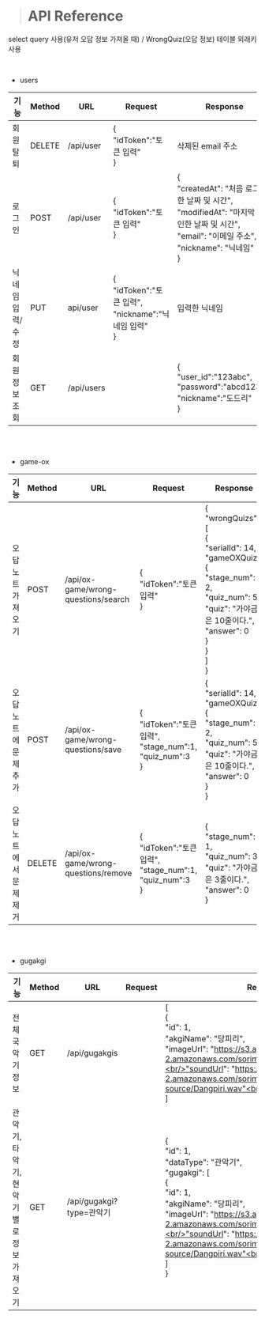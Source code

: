 > # API Reference

select query 사용(유저 오답 정보 가져올 때) / WrongQuiz(오답 정보) 테이블 외래키 사용

<br/>

* users

|기능|Method|URL|Request|Response|
|----------|-----|---------|-----------|-------------|
|회원탈퇴  |DELETE|/api/user|{<br/>"idToken":"토큰 입력"<br/>}|삭제된 email 주소<br/>|
|로그인|POST|/api/user|{<br/>"idToken":"토큰 입력"<br/>}|{<br/>"createdAt": "처음 로그인한 날짜 및 시간",<br/>"modifiedAt": "마지막 로그인한 날짜 및 시간",<br/>"email": "이메일 주소",<br/>"nickname": "닉네임"<br/>}|
|닉네임 입력/수정|PUT|api/user|{<br/>"idToken":"토큰 입력",<br/> "nickname":"닉네임 입력"<br/>}|입력한 닉네임|
|회원 정보 조회|GET|/api/users| |{<br/>"user_id":"123abc",<br/> "password":"abcd1234",<br/> "nickname":"도드리"<br/>}|


<br/><br/>

* game-ox

|기능|Method|URL|Request|Response|
|----------|-----|---------|-----------|-------------|
|오답노트 가져오기|POST|/api/ox-game/wrong-questions/search|{<br/>"idToken":"토큰 입력"<br/>}|{<br/>"wrongQuizs": [<br/>{<br/>"serialId": 14,<br/>"gameOXQuiz": {<br/>"stage_num": 2,<br/>"quiz_num": 5,<br/>"quiz": "가야금은 10줄이다.",<br/>"answer": 0<br/>}<br/>}<br/>]<br/>}|
|오답노트에 문제 추가|POST|/api/ox-game/wrong-questions/save|{<br/>"idToken":"토큰 입력",<br/>"stage_num":1,<br/>"quiz_num":3 <br/>}|{<br/>"serialId": 14,<br/>"gameOXQuiz": {<br/>"stage_num": 2,<br/>"quiz_num": 5,<br/>"quiz": "가야금은 10줄이다.",<br/>"answer": 0<br/>}<br/>}|
|오답노트에서 문제 제거|DELETE|/api/ox-game/wrong-questions/remove |{<br/>"idToken":"토큰 입력",<br/>"stage_num":1,<br/>"quiz_num":3 <br/>}|{<br/>"stage_num": 1,<br/>"quiz_num": 3,<br/>"quiz": "가야금은 3줄이다.",<br/>"answer": 0<br/>}|

<br/><br/>

* gugakgi

|기능|Method|URL|Request|Response|
|----------|-----|---------|-----------|-------------|
|전체 국악기 정보|GET|/api/gugakgis| |[<br/>{<br/>"id": 1,<br/>"akgiName": "당피리",<br/>"imageUrl": "https://s3.ap-northeast-2.amazonaws.com/sorimadang.shop/1/Dangpiri.png",<br/>"soundUrl": "https://s3.ap-northeast-2.amazonaws.com/sorimadang.shop/1/sound-source/Dangpiri.wav"<br/>}<br/>]|
|관악기, 타악기, 현악기 별로 정보 가져오기|GET|/api/gugakgi?type=관악기| |{<br/>"id": 1,<br/>"dataType": "관악기",<br/>"gugakgi": [<br/>{<br/>"id": 1,<br/>"akgiName": "당피리",<br/>"imageUrl": "https://s3.ap-northeast-2.amazonaws.com/sorimadang.shop/1/Dangpiri.png",<br/>"soundUrl": "https://s3.ap-northeast-2.amazonaws.com/sorimadang.shop/1/sound-source/Dangpiri.wav"<br/>}<br/>]<br/>}|
